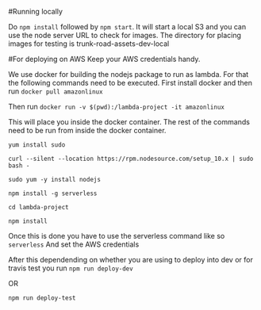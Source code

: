 #Running locally

Do `npm install` followed by `npm start`. It will start a local S3 and you can use the node server URL to check for images. The directory for placing images for testing is trunk-road-assets-dev-local

#For deploying on AWS
Keep your AWS credentials handy.

We use docker for building the nodejs package to run as lambda. For that the following commands need to be executed.
First install docker and then run 
`docker pull amazonlinux`

Then run 
`docker run -v $(pwd):/lambda-project -it amazonlinux`

This will place you inside the docker container. The rest of the commands need to be run from inside the docker container.

`yum install sudo`

`curl --silent --location https://rpm.nodesource.com/setup_10.x | sudo bash -`

`sudo yum -y install nodejs`

`npm install -g serverless`

`cd lambda-project`

`npm install`

Once this is done you have to use the serverless command like so
`serverless`
And set the AWS credentials

After this dependending on whether you are using to deploy into dev or for travis test you run
`npm run deploy-dev`

OR 

`npm run deploy-test`